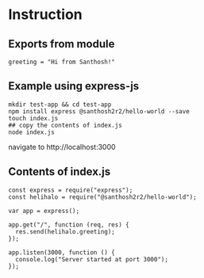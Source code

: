# Instruction

## Exports from module
```
greeting = "Hi from Santhosh!"
```

## Example using express-js

```
mkdir test-app && cd test-app
npm install express @santhosh2r2/hello-world --save
touch index.js
## copy the contents of index.js
node index.js
```

navigate to http://localhost:3000

## Contents of index.js

```
const express = require("express");
const helihalo = require("@santhosh2r2/hello-world");

var app = express();

app.get("/", function (req, res) {
  res.send(helihalo.greeting);
});

app.listen(3000, function () {
  console.log("Server started at port 3000");
});

```
